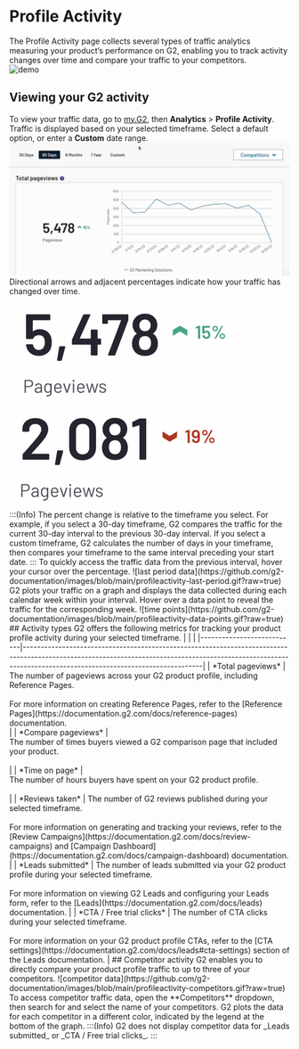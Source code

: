 <!-- c9160204-0b91-4019-bb34-dd998c0a4106 -->

# Profile Activity




  The Profile Activity page collects several types of traffic analytics measuring your product’s performance on G2, enabling you to track activity changes over time and compare your traffic to your competitors.  
  ![demo](https://github.com/g2-documentation/images/blob/main/profileactivity-overview.gif?raw=true)
  ## Viewing your G2 activity
  To view your traffic data, go to [my.G2](https://my.g2.com/~/traffic_analytics), then **Analytics** &gt; **Profile Activity**. Traffic is displayed based on your selected timeframe. Select a default option, or enter a **Custom** date range. 
  ![choose dates](https://github.com/g2-documentation/images/blob/main/profileactivity-custom-date-range.gif?raw=true)
  Directional arrows and adjacent percentages indicate how your traffic has changed over time.
  <div style={{display: 'grid', gridAutoFlow: 'column', placeItems: 'center'}}>
    <img style={{maxWidth: '70%', filter: 'none !important'}} src="https://github.com/g2-documentation/images/blob/main/profileactivity-traffic-increase.png?raw=true" />
    <img style={{maxWidth: '70%', filter: 'none !important'}} src="https://github.com/g2-documentation/images/blob/main/profileactivity-traffic-decrease.png?raw=true" />
  </div>
  :::(Info)
  The percent change is relative to the timeframe you select. For example, if you select a 30-day timeframe, G2 compares the traffic for the current 30-day interval to the previous 30-day interval. 
  If you select a custom timeframe, G2 calculates the number of days in your timeframe, then compares your timeframe to the same interval preceding your start date.
  :::
  To quickly access the traffic data from the previous interval, hover your cursor over the percentage.
  ![last period data](https://github.com/g2-documentation/images/blob/main/profileactivity-last-period.gif?raw=true)
  G2 plots your traffic on a graph and displays the data collected during each calendar week within your interval. Hover over a data point to reveal the traffic for the corresponding week.
  ![time points](https://github.com/g2-documentation/images/blob/main/profileactivity-data-points.gif?raw=true)
  ## Activity types
  G2 offers the following metrics for tracking your product profile activity during your selected timeframe.
  |                           |                                                                                                                                                                                                              |
  |---------------------------|--------------------------------------------------------------------------------------------------------------------------------------------------------------------------------------------------------------|
  | *Total pageviews*           | The number of pageviews across your G2 product profile, including Reference Pages. <br /><br />For more information on creating Reference Pages, refer to the [Reference Pages](https://documentation.g2.com/docs/reference-pages) documentation.<br />                         |
  | *Compare pageviews*         | <br />The number of times buyers viewed a G2 comparison page that included your product. <br /><br />                                                                                                                           |
  | *Time on page*              | <br />The number of hours buyers have spent on your G2 product profile. <br /><br />                                                                                                                                         |
  | *Reviews taken*           | The number of G2 reviews published during your selected timeframe.<br /><br /> For more information on generating and tracking your reviews, refer to the [Review Campaigns](https://documentation.g2.com/docs/review-campaigns) and [Campaign Dashboard](https://documentation.g2.com/docs/campaign-dashboard) documentation. |
  | *Leads submitted*         | The number of leads submitted via your G2 product profile during your selected timeframe. <br /><br />For more information on viewing G2 Leads and configuring your Leads form, refer to the   [Leads](https://documentation.g2.com/docs/leads) documentation.    |
  | *CTA / Free trial clicks* | The number of CTA clicks during your selected timeframe. <br /><br />For more information on your G2 product profile CTAs, refer to the [CTA settings](https://documentation.g2.com/docs/leads#cta-settings) section of the Leads documentation.                             |
  ## Competitor activity 
  G2 enables you to directly compare your product profile traffic to up to three of your competitors. 
  ![competitor data](https://github.com/g2-documentation/images/blob/main/profileactivity-competitors.gif?raw=true)
  To access competitor traffic data, open the **Competitors** dropdown, then search for and select the name of your competitors. G2 plots the data for each competitor in a different color, indicated by the legend at the bottom of the graph.
  :::(Info)
  G2 does not display competitor data for _Leads submitted_ or _CTA / Free trial clicks_.
  :::

